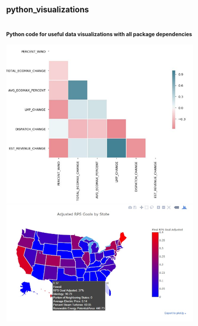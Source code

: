 ## python_visualizations <br> <br>
#### Python code for useful data visualizations with all package dependencies <br>
![alt text](https://github.com/maria-brun/python_visualizations/blob/master/Heatmap%20example.JPG "Heatmap Example")
![alt text](https://github.com/maria-brun/python_visualizations/blob/master/RPS%20Map.jpg "Interactive US Map Example")
